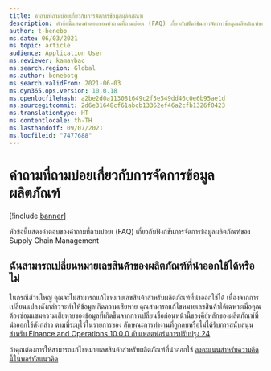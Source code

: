 ```yaml
---
title: คำถามที่ถามบ่อยเกี่ยวกับการจัดการข้อมูลผลิตภัณฑ์
description: หัวข้อนี้แสดงคําตอบของคำถามที่ถามบ่อยเ (FAQ) เกี่ยวกับฟังก์ชันการจัดการข้อมูลผลิตภัณฑ์ของ Supply Chain Management
author: t-benebo
ms.date: 06/03/2021
ms.topic: article
audience: Application User
ms.reviewer: kamaybac
ms.search.region: Global
ms.author: benebotg
ms.search.validFrom: 2021-06-03
ms.dyn365.ops.version: 10.0.18
ms.openlocfilehash: a2be2d0a113081649c2f5e549dd46c0e6b95ae1d
ms.sourcegitcommit: 2d6e31648cf61abcb13362ef46a2cfb1326f0423
ms.translationtype: HT
ms.contentlocale: th-TH
ms.lasthandoff: 09/07/2021
ms.locfileid: "7477688"
---
```

# <a name="product-information-management-faq"></a>คำถามที่ถามบ่อยเกี่ยวกับการจัดการข้อมูลผลิตภัณฑ์

[!include [banner](../includes/banner.md)]

หัวข้อนี้แสดงคําตอบของคำถามที่ถามบ่อยเ (FAQ) เกี่ยวกับฟังก์ชันการจัดการข้อมูลผลิตภัณฑ์ของ Supply Chain Management

## <a name="can-i-change-the-item-number-of-a-released-product"></a>ฉันสามารถเปลี่ยนหมายเลขสินค้าของผลิตภัณฑ์ที่นำออกใช้ได้หรือไม่

ในกรณีส่วนใหญ่ คุณจะไม่สามารถแก้ไขหมายเลขสินค้าสำหรับผลิตภัณฑ์ที่นำออกใช้ได้ เนื่องจากการเปลี่ยนแปลงดังกล่าวจะทำให้ข้อมูลเกิดความเสียหาย คุณสามารถแก้ไขหมายเลขสินค้าได้เฉพาะเมื่อคุณต้องซ่อมแซมความเสียหายของข้อมูลที่เกิดขึ้นจากการเปลี่ยนชื่อก่อนหน้านี้ของคีย์หลักของผลิตภัณฑ์ที่นำออกใช้ดังกล่าว ตามที่ระบุไว้ในรายการของ [ลักษณะการทำงานที่ถูกลบหรือไม่ได้รับการสนับสนุนสำหรับ Finance and Operations 10.0.0 กับแพลตฟอร์มการปรับปรุง 24](../../fin-ops-core/dev-itpro/migration-upgrade/deprecated-features.md#finance-and-operations-1000-with-platform-update-24)

ถ้าคุณต้องการให้สามารถแก้ไขหมายเลขสินค้าสำหรับผลิตภัณฑ์ที่นำออกใช้ [ลงคะแนนสำหรับความคิดนี้ในพอร์ทัลแนวคิด](https://experience.dynamics.com/ideas/idea/?ideaid=660fcb15-875d-ea11-b698-0003ff68bc25)


